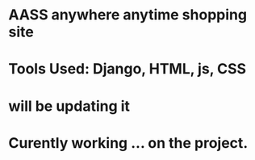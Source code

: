 # AASS anywhere anytime shopping site
# Tools Used: Django, HTML, js, CSS
# will be updating it 
# Curently working ... on the project.
